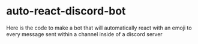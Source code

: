 # auto-react-discord-bot
Here is the code to make a bot that will automatically react with an emoji to every message sent within a channel inside of a discord server
